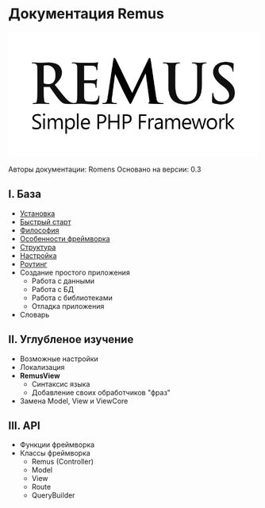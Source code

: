 Документация Remus
================

![Remus Logo](https://github.com/RomensTeam/Remus/blob/documentation/documentation/images/RemusLogo.png?raw=true)

Авторы документации: Romens
Основано на версии: 0.3

## I. База ##

- [Установка](https://github.com/RomensTeam/Remus/blob/documentation/documentation/base/install.md)
- [Быстрый старт](https://github.com/RomensTeam/Remus/blob/documentation/documentation/base/getting-started.md)
- [Философия](https://github.com/RomensTeam/Remus/blob/documentation/documentation/base/philosophy.md)
- [Особенности фреймворка](https://github.com/RomensTeam/Remus/blob/documentation/documentation/base/features.md) 
- [Структура](https://github.com/RomensTeam/Remus/blob/documentation/documentation/base/structure.md)
- [Настройка](https://github.com/RomensTeam/Remus/blob/documentation/documentation/base/settings.md)
- [Роутинг](https://github.com/RomensTeam/Remus/blob/documentation/documentation/base/routing.md) 
- Создание простого приложения
	- Работа с данными
	- Работа с БД
	- Работа с библиотеками
	- Отладка приложения
- Словарь

## II. Углубленое изучение ##

- Возможные настройки
- Локализация
- **RemusView**
	- Синтаксис языка
	- Добавление своих обработчиков "фраз"
- Замена Model, View и ViewCore

## III. API ##
- Функции фреймворка
- Классы фреймворка
	- Remus (Controller)
	- Model
	- View
	- Route
	- QueryBuilder